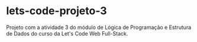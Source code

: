 # lets-code-projeto-3
Projeto com a atividade 3 do módulo de Lógica de Programação e Estrutura de Dados do curso da Let's Code Web Full-Stack.
